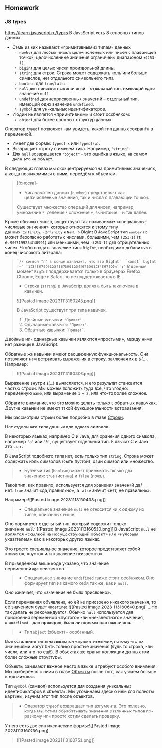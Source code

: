 ## Homework
### JS types
https://learn.javascript.ru/types
В JavaScript есть 8 основных типов данных.

- Семь из них называют «примитивными» типами данных:
    - `number` для любых чисел: целочисленных или чисел с плавающей точкой; целочисленные значения ограничены диапазоном `±(253-1)`.
    - `bigint` для целых чисел произвольной длины.
    - `string` для строк. Строка может содержать ноль или больше символов, нет отдельного символьного типа.
    - `boolean` для `true`/`false`.
    - `null` для неизвестных значений – отдельный тип, имеющий одно значение `null`.
    - `undefined` для неприсвоенных значений – отдельный тип, имеющий одно значение `undefined`.
    - `symbol` для уникальных идентификаторов.
- И один не является «примитивным» и стоит особняком:
    - `object` для более сложных структур данных.

Оператор `typeof` позволяет нам увидеть, какой тип данных сохранён в переменной.

- Имеет две формы: `typeof x` или `typeof(x)`.
- Возвращает строку с именем типа. Например, `"string"`.
- Для `null` возвращается `"object"` – это ошибка в языке, на самом деле это не объект.

В следующих главах мы сконцентрируемся на примитивных значениях, а когда познакомимся с ними, перейдём к объектам.

> [!сноска]-
>- _Числовой_ тип данных (`number`) представляет как целочисленные значения, так и числа с плавающей точкой.
>
>Существует множество операций для чисел, например, умножение `*`, деление `/`,сложение `+`, вычитание `-` и так далее.
>
Кроме обычных чисел, существуют так называемые «специальные числовые значения», которые относятся к этому типу данных: `Infinity`, `-Infinity` и `NaN`.
-> BIgInt  В JavaScript тип `number` не может безопасно работать с числами, большими, чем `(253-1)` (т. е. `9007199254740991`) или меньшими, чем `-(253-1)` для отрицательных чисел.
 Чтобы создать значение типа `BigInt`, необходимо добавить `n` в конец числового литерала:
>
>``` `// символ "n" в конце означает, что это BigInt` 
`const` bigInt `=` `1234567890123456789012345678901234567890n``;` ```
В данный момент `BigInt` поддерживается только в браузерах Firefox, Chrome, Edge и Safari, но не поддерживается в IE.
>- Строка (`string`) в JavaScript должна быть заключена в кавычки.
>
>![[Pasted image 20231113160248.png]]
>
>В JavaScript существует три типа кавычек.
>
>1. Двойные кавычки: `"Привет"`.
>2. Одинарные кавычки: `'Привет'`.
>3. Обратные кавычки: `` `Привет` ``.
>
Двойные или одинарные кавычки являются «простыми», между ними нет разницы в JavaScript.
>
Обратные же кавычки имеют расширенную функциональность. Они позволяют нам встраивать выражения в строку, заключая их в `${…}`. Например:
>![[Pasted image 20231113160306.png]]
>
>
Выражение внутри `${…}` вычисляется, и его результат становится частью строки. Мы можем положить туда всё, что угодно: переменную `name`, или выражение `1 + 2`, или что-то более сложное.
>
Обратите внимание, что это можно делать только в обратных кавычках. Другие кавычки не имеют такой функциональности встраивания!
>
>
>
Мы рассмотрим строки более подробно в главе [Строки](https://learn.javascript.ru/string).
>
Нет отдельного типа данных для одного символа.
>
В некоторых языках, например C и Java, для хранения одного символа, например `"a"` или `"%"`, существует отдельный тип. В языках C и Java это `char`.
>
В JavaScript подобного типа нет, есть только тип `string`. Строка может содержать ноль символов (быть пустой), один символ или множество.
>- Булевый тип (`boolean`) может принимать только два значения: `true` (истина) и `false` (ложь).
>
Такой тип, как правило, используется для хранения значений да/нет: `true` значит «да, правильно», а `false` значит «нет, не правильно».
>
Например:![[Pasted image 20231113160433.png]]
>- Специальное значение `null` не относится ни к одному из типов, описанных выше.
>
Оно формирует отдельный тип, который содержит только значение `null`:![[Pasted image 20231113160520.png]]
В JavaScript `null` не является «ссылкой на несуществующий объект» или «нулевым указателем», как в некоторых других языках.
>
Это просто специальное значение, которое представляет собой «ничего», «пусто» или «значение неизвестно».
>
В приведённом выше коде указано, что значение переменной `age` неизвестно.
>- Специальное значение `undefined` также стоит особняком. Оно формирует тип из самого себя так же, как и `null`.
>
Оно означает, что «значение не было присвоено».
>
Если переменная объявлена, но ей не присвоено никакого значения, то её значением будет `undefined`:![[Pasted image 20231113160640.png]]
…Но так делать не рекомендуется. Обычно `null` используется для присвоения переменной «пустого» или «неизвестного» значения, а `undefined` – для проверок, была ли переменная назначена.
>- Тип `object` (объект) – особенный.
>
Все остальные типы называются «примитивными», потому что их значениями могут быть только простые значения (будь то строка, или число, или что-то ещё). В объектах же хранят коллекции данных или более сложные структуры.
>
Объекты занимают важное место в языке и требуют особого внимания. Мы разберёмся с ними в главе [Объекты](https://learn.javascript.ru/object) после того, как узнаем больше о примитивах.
>
Тип `symbol` (символ) используется для создания уникальных идентификаторов в объектах. Мы упоминаем здесь о нём для полноты картины, изучим этот тип после объектов.
>- Оператор `typeof` возвращает тип аргумента. Это полезно, когда мы хотим обрабатывать значения различных типов по-разному или просто хотим сделать проверку.
>
У него есть две синтаксические формы:![[Pasted image 20231113160736.png]]
>![[Pasted image 20231113160753.png]]